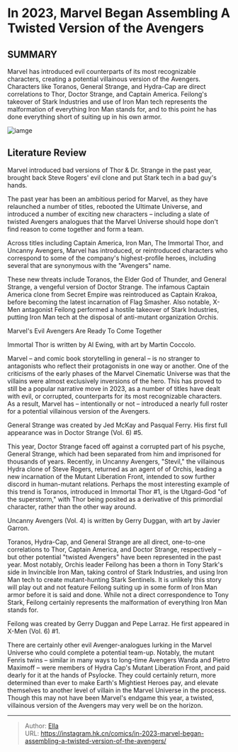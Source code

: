 # In 2023, Marvel Began Assembling A Twisted Version of the Avengers


## SUMMARY 



  Marvel has introduced evil counterparts of its most recognizable characters, creating a potential villainous version of the Avengers.   Characters like Toranos, General Strange, and Hydra-Cap are direct correlations to Thor, Doctor Strange, and Captain America.   Feilong&#39;s takeover of Stark Industries and use of Iron Man tech represents the malformation of everything Iron Man stands for, and to this point he has done everything short of suiting up in his own armor.  

![iamge](https://static1.srcdn.com/wordpress/wp-content/uploads/2023/12/avengers-age-of-ultron-mcu-final-battle-poster.jpg)

## Literature Review

Marvel introduced bad versions of Thor &amp; Dr. Strange in the past year, brought back Steve Rogers&#39; evil clone and put Stark tech in a bad guy&#39;s hands.




The past year has been an ambitious period for Marvel, as they have relaunched a number of titles, rebooted the Ultimate Universe, and introduced a number of exciting new characters – including a slate of twisted Avengers analogues that the Marvel Universe should hope don&#39;t find reason to come together and form a team.




Across titles including Captain America, Iron Man, The Immortal Thor, and Uncanny Avengers, Marvel has introduced, or reintroduced characters who correspond to some of the company&#39;s highest-profile heroes, including several that are synonymous with the &#34;Avengers&#34; name.

         

These new threats include Toranos, the Elder God of Thunder, and General Strange, a vengeful version of Doctor Strange. The infamous Captain America clone from Secret Empire was reintroduced as Captain Krakoa, before becoming the latest incarnation of Flag Smasher. Also notable, X-Men antagonist Feilong performed a hostile takeover of Stark Industries, putting Iron Man tech at the disposal of anti-mutant organization Orchis.


 Marvel&#39;s Evil Avengers Are Ready To Come Together 
         






Immortal Thor is written by Al Ewing, with art by Martin Coccolo.




Marvel – and comic book storytelling in general – is no stranger to antagonists who reflect their protagonists in one way or another. One of the criticisms of the early phases of the Marvel Cinematic Universe was that the villains were almost exclusively inversions of the hero. This has proved to still be a popular narrative move in 2023, as a number of titles have dealt with evil, or corrupted, counterparts for its most recognizable characters. As a result, Marvel has – intentionally or not – introduced a nearly full roster for a potential villainous version of the Avengers.



General Strange was created by Jed McKay and Pasqual Ferry. His first full appearance was in Doctor Strange (Vol. 6) #5.







This year, Doctor Strange faced off against a corrupted part of his psyche, General Strange, which had been separated from him and imprisoned for thousands of years. Recently, in Uncanny Avengers, &#34;Stevil,&#34; the villainous Hydra clone of Steve Rogers, returned as an agent of of Orchis, leading a new incarnation of the Mutant Liberation Front, intended to sow further discord in human-mutant relations. Perhaps the most interesting example of this trend is Toranos, introduced in Immortal Thor #1, is the Utgard-God &#34;of the superstorm,&#34; with Thor being posited as a derivative of this primordial character, rather than the other way around.

         



Uncanny Avengers (Vol. 4) is written by Gerry Duggan, with art by Javier Garron.







Toranos, Hydra-Cap, and General Strange are all direct, one-to-one correlations to Thor, Captain America, and Doctor Strange, respectively – but other potential &#34;twisted Avengers&#34; have been represented in the past year. Most notably, Orchis leader Feilong has been a thorn in Tony Stark&#39;s side in Invincible Iron Man, taking control of Stark Industries, and using Iron Man tech to create mutant-hunting Stark Sentinels. It is unlikely this story will play out and not feature Feilong suiting up in some form of Iron Man armor before it is said and done. While not a direct correspondence to Tony Stark, Feilong certainly represents the malformation of everything Iron Man stands for.

Feilong was created by Gerry Duggan and Pepe Larraz. He first appeared in X-Men (Vol. 6) #1.

There are certainly other evil Avenger-analogues lurking in the Marvel Universe who could complete a potential team-up. Notably, the mutant Fenris twins – similar in many ways to long-time Avengers Wanda and Pietro Maximoff – were members of Hydra Cap&#39;s Mutant Liberation Front, and paid dearly for it at the hands of Psylocke. They could certainly return, more determined than ever to make Earth&#39;s Mightiest Heroes pay, and elevate themselves to another level of villain in the Marvel Universe in the process. Though this may not have been Marvel&#39;s endgame this year, a twisted, villainous version of the Avengers may very well be on the horizon.






---

> Author: [Ella](https://instagram.hk.cn/)  
> URL: https://instagram.hk.cn/comics/in-2023-marvel-began-assembling-a-twisted-version-of-the-avengers/  

